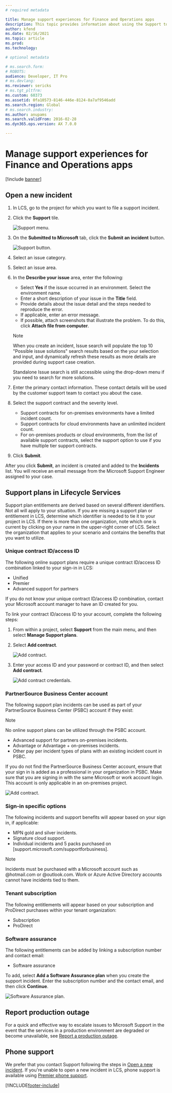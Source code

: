 ```yaml
---
# required metadata

title: Manage support experiences for Finance and Operations apps
description: This topic provides information about using the Support tool to on Microsoft Dynamics Lifecycle Services to manage support incidents. 
author: kfend
ms.date: 02/16/2021
ms.topic: article
ms.prod: 
ms.technology: 

# optional metadata

# ms.search.form: 
# ROBOTS: 
audience: Developer, IT Pro
# ms.devlang: 
ms.reviewer: sericks
# ms.tgt_pltfrm: 
ms.custom: 60373
ms.assetid: 0fa10573-8146-446e-8124-8a7af9546add
ms.search.region: Global
# ms.search.industry: 
ms.author: anupams
ms.search.validFrom: 2016-02-28
ms.dyn365.ops.version: AX 7.0.0

---
```


# Manage support experiences for Finance and Operations apps
[!include [banner](../includes/banner.md)]


## Open a new incident
1. In LCS, go to the project for which you want to file a support incident. 

2. Click the **Support** tile.

   ![Support menu.](media/CPS1.png)

3. On the **Submitted to Microsoft** tab, click the **Submit an incident** button.

   ![Support button.](media/CPS2.png)

4. Select an issue category.

5. Select an issue area.

6. In the **Describe your issue** area, enter the following:

   - Select **Yes** if the issue occurred in an environment. Select the environment name.  
   - Enter a short description of your issue in the **Title** field.
   - Provide details about the issue detail and the steps needed to reproduce the error.
   - If applicable, enter an error message. 
   - If possible, attach screenshots that illustrate the problem. To do this, click **Attach file from computer**.
 
 
   > [!NOTE]
   > When you create an incident, Issue search will populate the top 10 "Possible issue solutions" search results based on the your selection and input, and dynamically refresh these results as more details are provided during support case creation. 
   > 
   > Standalone Issue search is still accessible using the drop-down menu if you need to search for more solutions. 
 
7. Enter the primary contact information. These contact details will be used by the customer support team to contact you about the case.

8. Select the support contract and the severity level. 
    
   - Support contracts for on-premises environments have a limited incident count. 
   - Support contracts for cloud environments have an unlimited incident count. 
   - For on-premises products or cloud environments, from the list of available support contracts, select the support option to use if you have multiple tier support contracts. 
  
9. Click **Submit**. 

After you click **Submit**, an incident is created and added to the **Incidents** list. You will receive an email message from the Microsoft Support Engineer assigned to your case. 


## Support plans in Lifecycle Services
Support plan entitlements are derived based on several different identifiers. Not all will apply to your situation. If you are missing a support plan or entitlement in LCS, determine which identifier is needed to tie it to your project in LCS. If there is more than one organization, note which one is current by clicking on your name in the upper-right corner of LCS. Select the organization that applies to your scenario and contains the benefits that you want to utilize.

### Unique contract ID/access ID
The following online support plans require a unique contract ID/access ID combination linked to your sign-in in LCS:

-   Unified
-   Premier
-   Advanced support for partners

If you do not know your unique contract ID/access ID combination, contact your Microsoft account manager to have an ID created for you.

To link your contract ID/access ID to your account, complete the following steps:

1. From within a project, select **Support** from the main menu, and then select **Manage Support plans**. 
2. Select **Add contract**.

   ![Add contract.](media/56c7bfd469f6d850d456e9e7a89e0d8d.png)

3. Enter your access ID and your password or contract ID, and then select **Add contract**.

   ![Add contract credentials.](media/4abba1127549ef484a58daf51609d924.png)

### PartnerSource Business Center account
The following support plan incidents can be used as part of your PartnerSource Business Center (PSBC) account if they exist: 

> [!NOTE]
> No online support plans can be utilized through the PSBC account.

-   Advanced support for partners on-premises incidents.
-   Advantage or Advantage + on-premises incidents.
-   Other pay per incident types of plans with an existing incident count in PSBC.

If you do not find the PartnerSource Business Center account, ensure that your sign in is added as a professional in your organization in PSBC. Make sure that you are signing in with the same Microsoft or work account login. This account is only applicable in an on-premises project.

![Add contract.](media/56c7bfd469f6d850d456e9e7a89e0d8d.png)

### Sign-in specific options
The following incidents and support benefits will appear based on your sign in, if applicable:

-   MPN gold and silver incidents.
-   Signature cloud support.
-   Individual incidents and 5 packs purchased on [support.microsoft.com/supportforbusiness]. 

   > [!NOTE]
   > Incidents must be purchased with a Microsoft account such as \@hotmail.com or \@outlook.com. Work or Azure Active Directory accounts cannot have incidents tied to them.

### Tenant subscription
The following entitlements will appear based on your subscription and ProDirect
purchases within your tenant organization:

-   Subscription
-   ProDirect

### Software assurance
The following entitlements can be added by linking a subscription number and contact email:

-   Software assurance

To add, select **Add a Software Assurance plan** when you create the support incident. Enter the subscription number and the contact email, and then click **Continue**.

![Software Assurance plan.](media/cd8f65a32c30722ea687dfbc5cc30874.png)
   
## Report production outage
For a quick and effective way to escalate issues to Microsoft Support in the event that the services in a production environment are degraded or become unavailable, see [Report a production outage](report-production-outage.md).

## Phone support
We prefer that you contact Support following the steps in [Open a new incident](cloud-powered-support-lcs.md#open-a-new-incident). If you're unable to open a new incident in LCS, phone support is available using [Premier phone support](https://support.microsoft.com/premier/contacts).



[!INCLUDE[footer-include](../../../includes/footer-banner.md)]
